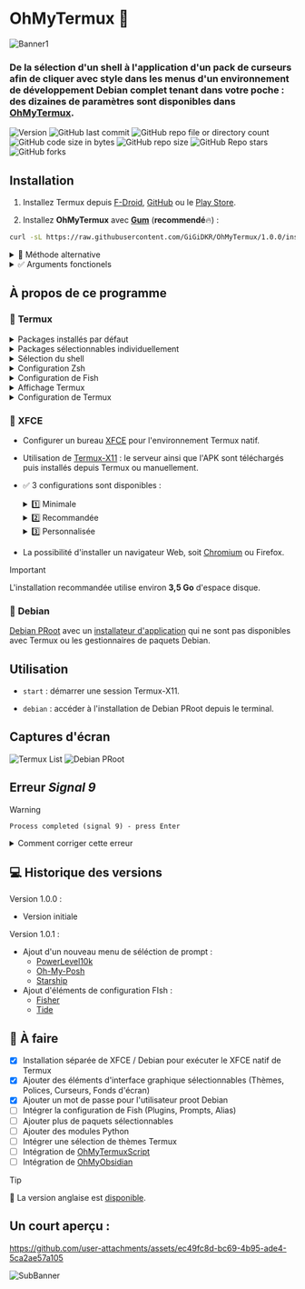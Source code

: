 # OhMyTermux 🧊

![Banner1](assets/ohmytermux_1.jpg)

### **De la sélection d'un shell à l'application d'un pack de curseurs afin de cliquer avec style dans les menus d'un environnement de développement Debian complet tenant dans votre poche : des dizaines de paramètres sont disponibles dans [OhMyTermux](https://github.com/GiGiDKR/OhMyTermux).**

![Version](https://img.shields.io/badge/version-dev-magenta) ![GitHub last commit](https://img.shields.io/github/last-commit/GiGiDKR/OhMyTermux?style=flat&color=green&link=https%3A%2F%2Fgithub.com%2FGiGiDKR%2FOhMyTermux) ![GitHub repo file or directory count](https://img.shields.io/github/directory-file-count/GiGiDKR/OhMyTermux)  ![GitHub code size in bytes](https://img.shields.io/github/languages/code-size/GiGiDKR/OhMyTermux) ![GitHub repo size](https://img.shields.io/github/repo-size/GiGiDKR/OhMyTermux)
![GitHub Repo stars](https://img.shields.io/github/stars/GiGiDKR/OhMyTermux?style=flat&color=gold) ![GitHub forks](https://img.shields.io/github/forks/GiGIDKR/OhMyTermux?style=flat&color=gold)


## Installation

1. Installez Termux depuis [F-Droid](https://f-droid.org/en/packages/com.termux), [GitHub](https://github.com/termux/termux-app) ou le [Play Store](https://play.google.com/store/apps/details?id=com.termux&pcampaignid=web_share).

2. Installez **OhMyTermux** avec **[Gum](https://github.com/charmbracelet/gum)** (**recommendé**🔥) :
```bash
curl -sL https://raw.githubusercontent.com/GiGiDKR/OhMyTermux/1.0.0/install_fr.sh -o install_fr.sh && chmod +x install_fr.sh && ./install_fr.sh --gum
```

</details>

<details>

<summary>🧊 Méthode alternative</summary>

```bash
curl -sL https://raw.githubusercontent.com/GiGiDKR/OhMyTermux/1.0.0/install_fr.sh -o install_fr.sh && chmod +x install_fr.sh && ./install_fr.sh
```
</details>

<details>

<summary>✅ Arguments fonctionels</summary>
> ```
> --gum | -g                # Utiliser Gum en tant qu'interface
> --shell | -sh             # Sélection du shell
> --package | -pk           # Installation des paquets
> --xfce | -x               # Installation de XFCE
> --proot | -pr             # Installation de Debian PRoot
> --font | f                # Sélection de police
> --x11 | -x                # Installation de Termux-X11
> --skip | -sk              # Ignorer la configuration initiale
> --verbose | -v            # Sorties détaillées
> --help | -h               # Afficher l'aide
> ```

</details>

## À propos de ce programme

### 🧊 **Termux**

<details>

<summary>Packages installés par défaut</summary>

- [wget](https://github.com/mirror/wget)
- [curl](https://github.com/curl/curl)
- [git](https://github.com/git/git)
- [unzip](https://en.m.wikipedia.org/wiki/ZIP_(file_format))

</details>

<details>

<summary>Packages sélectionnables individuellement</summary>

- [nala](https://github.com/volitank/nala)
- [eza](https://github.com/eza-community/eza)
- [lsd](https://github.com/lsd-rs/lsd)
- [logo-ls](https://github.com/Yash-Handa/logo-ls)
- [bat](https://github.com/sharkdp/bat)
- [lf](https://github.com/gokcehan/lf)
- [fzf](https://github.com/junegunn/fzf)
- [glow](https://github.com/charmbracelet/glow)
- [python](https://github.com/python)
- [nodejs](https://github.com/nodejs/node)
- [nodejs-lts](https://github.com/nodejs/Release)
- [micro](https://github.com/zyedidia/micro)
- [vim](https://github.com/vim/vim)
- [neovim](https://github.com/neovim/neovim)
- [lazygit](https://github.com/jesseduffield/lazygit)
- [open-ssh](https://www.openssh.com/)

</details>

<details>

<summary>Sélection du shell</summary>

- [Bash](https://git.savannah.gnu.org/cgit/bash.git/)
- [ZSH](https://www.zsh.org/)
- [Fish](https://github.com/fish-shell/fish-shell)

</details>

<details>

<summary>Configuration Zsh</summary>

- [Oh-My-Zsh](https://github.com/ohmyzsh/ohmyzsh)
- [zsh-syntax-highlighting](https://github.com/zsh-users/zsh-syntax-highlighting)
- [zsh-completions](https://github.com/zsh-users/zsh-completions)
- [zsh-you-should-use](https://github.com/MichaelAquilina/zsh-you-should-use)
- [zsh-alias-finder](https://github.com/ohmyzsh/ohmyzsh/tree/master/plugins/alias-finder)

</details>

<details>

<summary>Configuration de Fish</summary>

- ~~[Oh-My-Fish](https://github.com/oh-my-fish/oh-my-fish)~~
- [Fisher](https://github.com/jorgebucaran/fisher)
- [Tide](https://github.com/IlanCosman/tide)
- ~~[Pure](https://github.com/pure-fish/pure)~~
- ~~[Fishline](https://github.com/0rax/fishline)~~
- ~~[Virtualfish](https://github.com/justinmayer/virtualfish)~~
- ~~[Fish Abbreviation Tips](https://github.com/gazorby/fish-abbreviation-tips)~~
- ~~[Bang-Bang](https://github.com/oh-my-fish/plugin-bang-bang)~~
- ~~[Fish You Should Use](https://github.com/paysonwallach/fish-you-should-use)~~
- ~~[Catppuccin for Fish](https://github.com/catppuccin/fish)~~

</details>

<details>

<summary>Affichage Termux</summary>

- [Polices Nerd](https://github.com/ryanoasis/nerd-fonts)
- [Powerlevel10k](https://github.com/romkatv/powerlevel10k)
- [Oh-My-Posh](https://github.com/JanDeDobbeleer/oh-my-posh)
- [Starship](https://github.com/starship/starship)


</details>

<details>

<summary>Configuration de Termux</summary>

- Alias ​​personnalisés (alias communs + alias spécifiques en fonction du package ou du plugin installé)

</details>

### 🧊 **XFCE**

- Configurer un bureau [XFCE](https://wiki.termux.com/wiki/Graphical_Environment#XFCE) pour l'environnement Termux natif.

- Utilisation de [Termux-X11](https://github.com/termux/termux-x11) : le serveur ainsi que l'APK sont téléchargés puis installés depuis Termux ou manuellement.

- ✅ 3 configurations sont disponibles :
     <details>

     <summary>1️⃣ Minimale</summary>

     Uniquement les paquets nécessaires :
     ```
     termux-x11-nightly       # Termux-X11
     virglrenderer-android    # VirGL
     xfce4                    # XFCE
     xfce4-terminal           # Terminal
     ```
     </details>
     
     <details>

     <summary>2️⃣ Recommandée</summary>
     
     Installation minimale + les paquets suivants :
     ```
     netcat-openbsd            # Utilitaire réseau
     pavucontrol-qt            # Contrôle du son
     thunar-archive-plugin     # Archives
     wmctrl # Contrôle des fenêtres
     xfce4-notifyd             # Notifications
     xfce4-screenshooter       # Capture d'écran
     xfce4-taskmanagerb        # Gestionnaire des tâches
     xfce4-whiskermenu-plugin  # Menu Whisker
     ```
     Et les éléments d'interface suivants :
     ```
     WhiteSur-Theme           # https://github.com/vinceliuice/WhiteSur-gtk-theme
     WhiteSur-Icon            # https://github.com/vinceliuice/WhiteSur-icon-theme
     Fluent-Cursors           # https://github.com/vinceliuice/Fluent-cursors
     WhiteSur-Wallpapers      # https://github.com/vinceliuice/WhiteSur-wallpapers
     ```
     </details>
     
     <details>
     
     <summary>3️⃣ Personnalisée</summary>
     
     Le contenu de l'installation minimale + le choix parmi :
     ```
     jq                       # Utilitaire JSON
     gigolo                   # Gestionnaire de fichiers
     mousepad                 # Éditeur de texte
     netcat-openbsd           # Utilitaire réseau
     parole                   # Lecteur multimédia
     pavucontrol-qt           # Contrôle du son
     ristretto                # Gestionnaire d'images
     thunar-archive-plugin    # Archives
     thunar-media-tags-plugin # Média
     wmctrl                   # Contrôle de fenêtre
     xfce4-artwork            # Illustration
     xfce4-battery-plugin     # Batterie
     xfce4-clipman-plugin     # Presse-papiers
     xfce4-cpugraph-plugin    # Graphique CPU
     xfce4-datetime-plugin    # Date et heure
     xfce4-dict               # Dictionnaire
     xfce4-diskperf-plugin    # Performances du disque
     xfce4-fsguard-plugin     # Surveillance du disque
     xfce4-genmon-plugin      # Widgets génériques
     xfce4-mailwatch-plugin   # Surveillance du courrier électronique
     xfce4-netload-plugin     # Chargement réseau
     xfce4-notes-plugin       # Notes
     xfce4-notifyd            # Notifications
     xfce4-places-plugin      # Lieux
     xfce4-screenshooter      # Capture d'écran
     xfce4-taskmanager        # Gestionnaire des tâches
     xfce4-systemload-plugin  # Chargement du système
     xfce4-timer-plugin       # Minuterie
     xfce4-wavelan-plugin     # Wi-Fi
     xfce4-weather-plugin     # Informations météo
     xfce4-whiskermenu-plugin # Menu Whisker
     ```
     Le choix parmi les éléments d'interface suivants :
     
     Thème :
     ```
     WhiteSur-Theme           # https://github.com/vinceliuice/WhiteSur-gtk-theme
     Fluent-Theme             # https://github.com/vinceliuice/Fluent-gtk-theme
     Lavanda-Theme            # https://github.com/vinceliuice/Lavanda-gtk-theme
     ```
     Icônes :
     ```
     WhiteSur-Icon            # https://github.com/vinceliuice/WhiteSur-icon-theme
     McMojave-Circle          # https://github.com/vinceliuice/McMojave-circle-icon-theme
     Tela-Icon                # https://github.com/vinceliuice/Tela-icon-theme
     Fluent-Icon              # https://github.com/vinceliuice/Fluent-icon-theme
     Qogir-Icon               # https://github.com/vinceliuice/Qogir-icon-theme
     ```
     Curseurs :
     ```
     Fluent-Cursors           # https://github.com/vinceliuice/Fluent-cursors
     ```
     Fonds d'écran :
     ```
     WhiteSur-Wallpapers      # https://github.com/vinceliuice/WhiteSur-wallpapers
     ```
     </details>

- La possibilité d'installer un navigateur Web, soit [Chromium](https://www.chromium.org/) ou Firefox.

> [!IMPORTANT]
> L'installation recommandée utilise environ **3,5 Go** d'espace disque.

### 🧊 **Debian**
[Debian PRoot](https://wiki.termux.com/wiki/PRoot) avec un [installateur d'application](https://github.com/GiGiDKR/App-Installer) qui ne sont pas disponibles avec Termux ou les gestionnaires de paquets Debian.

## Utilisation

- ```start``` : démarrer une session Termux-X11.

- ```debian``` : accéder à l'installation de Debian PRoot depuis le terminal.


## Captures d'écran

![Termux List](assets/termux_ls.png)
![Debian PRoot](assets/debian_proot.png)

## Erreur _Signal 9_
> [!WARNING]
> ```Process completed (signal 9) - press Enter```

<details>

<summary>Comment corriger cette erreur</summary>

Vous devez exécuter cette commande adb pour corriger l'erreur du processus 9 qui forcera la fermeture de Termux :
```
adb shell "/system/bin/device_config put activity_manager max_phantom_processes 2147483647"
```
Pour faire cela sans utiliser de PC, vous avez plusieurs méthodes :
Tout d'abord, connectez-vous au WIFI.

**Méthode 1 :**
Installez adb dans Termux en exécutant ce code :
```
pkg install android-tools -y
```
Ouvrez ensuite les paramètres et activez les options du développeur en sélectionnant « À propos du téléphone », puis appuyez 7 fois sur « Créer ».

Revenez à ce menu et accédez aux options du développeur, activez le débogage sans fil, puis cliquez dessus pour obtenir le numéro de port, puis cliquez sur « Appairer l'appareil » pour obtenir le code d'appairage.

Mettez les paramètres en mode écran partagé en appuyant sur le bouton carré en bas à droite de votre téléphone et maintenez l'icône des paramètres enfoncée jusqu'à ce que l'icône d'écran partagé apparaisse.

Sélectionnez ensuite Termux et dans les paramètres, sélectionnez « Appairer avec un code ». Dans Termux, saisissez « adb pair » puis saisissez vos informations d'appairage.

Une fois ce processus terminé, vous pouvez saisir adb connect et vous connecter à votre téléphone avec l'adresse IP et le port fournis dans le menu de débogage sans fil. Vous pouvez ensuite exécuter la commande fix :

```adb shell "/system/bin/device_config put activity_manager max_phantom_processes 2147483647"```

**Méthode 2 :**

Installez LADB depuis [Playstore](https://play.google.com/store/apps/details?id=com.draco.ladb) ou depuis [GitHub](https://github.com/hyperio546/ladb-builds/releases).

En écran partagé, ayez un côté LADB et l'autre côté affichant les paramètres du développeur.
Dans les paramètres du développeur, activez le débogage sans fil, puis cliquez dessus pour obtenir le numéro de port, puis cliquez sur associer l'appareil pour obtenir le code d'association.
Entrez ces deux valeurs dans LADB.
Une fois connecté, exécutez la commande fix :

```adb shell "/system/bin/device_config put activity_manager max_phantom_processes 2147483647"```

</details>

## 💻 Historique des versions

Version 1.0.0 :
- Version initiale

Version 1.0.1 :
 - Ajout d'un nouveau menu de séléction de prompt :
   - [PowerLevel10k](https://github.com/romkatv/powerlevel10k)
   - [Oh-My-Posh](https://github.com/JanDeDobbeleer/oh-my-posh)
   - [Starship](https://github.com/starship/starship)
 - Ajout d'éléments de configuration FIsh :
   - [Fisher](https://github.com/jorgebucaran/fisher)
   - [Tide](https://github.com/IlanCosman/tide)

## 📖 À faire
- [X] Installation séparée de XFCE / Debian pour exécuter le XFCE natif de Termux
- [X] Ajouter des éléments d'interface graphique sélectionnables (Thèmes, Polices, Curseurs, Fonds d'écran)
- [X] Ajouter un mot de passe pour l'utilisateur proot Debian
- [ ] Intégrer la configuration de Fish (Plugins, Prompts, Alias)
- [ ] Ajouter plus de paquets sélectionnables
- [ ] Ajouter des modules Python
- [ ] Intégrer une sélection de thèmes Termux
- [ ] Intégration de [OhMyTermuxScript](https://github.com/GiGiDKR/OhMyTermuxScript)
- [ ] Intégration de [OhMyObsidian](https://github.com/GiGiDKR/OhMyObsidian)

> [!TIP]
> 🚩 La version anglaise est [disponible](README.md).

## Un court aperçu :

https://github.com/user-attachments/assets/ec49fc8d-bc69-4b95-ade4-5ca2ae57a105

![SubBanner](assets/ohmytermux_5.jpg)

